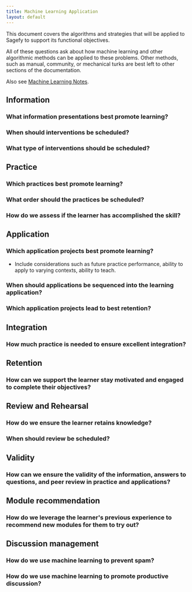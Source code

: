 ```yaml
---
title: Machine Learning Application
layout: default
---
```


This document covers the algorithms and strategies that will be applied to Sagefy to support its functional objectives.

All of these questions ask about how machine learning and other algorithmic methods can be applied to these problems. Other methods, such as manual, community, or mechanical turks are best left to other sections of the documentation.

Also see [Machine Learning Notes](/machine_learning_notes).

Information
-----------

### What information presentations best promote learning?

### When should interventions be scheduled?

### What type of interventions should be scheduled?

Practice
--------

### Which practices best promote learning?

### What order should the practices be scheduled?

### How do we assess if the learner has accomplished the skill?

Application
-----------

### Which application projects best promote learning?

- Include considerations such as future practice performance, ability to apply to varying contexts, ability to teach.

### When should applications be sequenced into the learning application?

### Which application projects lead to best retention?

Integration
-----------

### How much practice is needed to ensure excellent integration?

Retention
---------

### How can we support the learner stay motivated and engaged to complete their objectives?

Review and Rehearsal
--------------------

### How do we ensure the learner retains knowledge?

### When should review be scheduled?

Validity
--------

### How can we ensure the validity of the information, answers to questions, and peer review in practice and applications?

Module recommendation
---------------------

### How do we leverage the learner's previous experience to recommend new modules for them to try out?

Discussion management
---------------------

### How do we use machine learning to prevent spam?

### How do we use machine learning to promote productive discussion?
